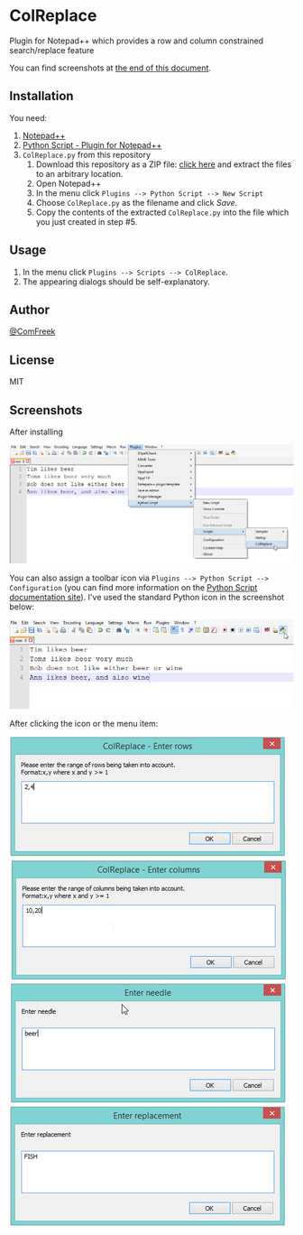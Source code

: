 # ColReplace

Plugin for Notepad++ which provides a row and column constrained search/replace feature

You can find screenshots at [the end of this document](https://github.com/ComFreek/ColReplace#screenshots).

## Installation

You need:

1. [Notepad++](http://notepad-plus-plus.org/)
2. [Python Script - Plugin for Notepad++](http://npppythonscript.sourceforge.net/)
3. `ColReplace.py` from this repository<br>
   1. Download this repository as a ZIP file: [click here](https://github.com/ComFreek/ColReplace/archive/master.zip) and extract the files to an arbitrary location.
   2. Open Notepad++
   3. In the menu click `Plugins --> Python Script --> New Script`
   4. Choose `ColReplace.py` as the filename and click *Save*.
   5. Copy the contents of the extracted `ColReplace.py` into the file which you just created in step #5.


## Usage

1. In the menu click `Plugins --> Scripts --> ColReplace`.
2. The appearing dialogs should be self-explanatory.

## Author
[@ComFreek](http://twitter.com/ComFreek)

## License
MIT

## Screenshots

After installing

![Screenshot #1](https://github.com/ComFreek/ColReplace/raw/master/screenshots/01.png)

You can also assign a toolbar icon via `Plugins --> Python Script --> Configuration` (you can find more information on the [Python Script documentation site](http://npppythonscript.sourceforge.net/docs/latest/usage.html)). I've used the standard Python icon in the screenshot below:

![Screenshot #1](https://github.com/ComFreek/ColReplace/raw/master/screenshots/1.png)

After clicking the icon or the menu item:

![Screenshot #1](https://github.com/ComFreek/ColReplace/raw/master/screenshots/2.png)
![Screenshot #1](https://github.com/ComFreek/ColReplace/raw/master/screenshots/3.png)
![Screenshot #1](https://github.com/ComFreek/ColReplace/raw/master/screenshots/4.png)
![Screenshot #1](https://github.com/ComFreek/ColReplace/raw/master/screenshots/5.png)
